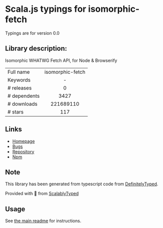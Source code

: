 
# Scala.js typings for isomorphic-fetch

Typings are for version 0.0

## Library description:
Isomorphic WHATWG Fetch API, for Node & Browserify

|                    |                 |
| ------------------ | :-------------: |
| Full name          | isomorphic-fetch |
| Keywords           | - |
| # releases         | 0 |
| # dependents       | 3427 |
| # downloads        | 221689110 |
| # stars            | 117 |

## Links
- [Homepage](https://github.com/matthew-andrews/isomorphic-fetch/issues)
- [Bugs](https://github.com/matthew-andrews/isomorphic-fetch/issues)
- [Repository](https://github.com/matthew-andrews/isomorphic-fetch)
- [Npm](https://www.npmjs.com/package/isomorphic-fetch)
    


## Note
This library has been generated from typescript code from [DefinitelyTyped](https://definitelytyped.org).

Provided with :purple_heart: from [ScalablyTyped](https://github.com/oyvindberg/ScalablyTyped)

## Usage
See [the main readme](../../readme.md) for instructions.


